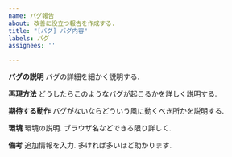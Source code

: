 ```yaml
---
name: バグ報告
about: 改善に役立つ報告を作成する.
title: "[バグ] バグ内容"
labels: バグ
assignees: ''

---
```


**バグの説明**
バグの詳細を細かく説明する.

**再現方法**
どうしたらこのようなバグが起こるかを詳しく説明する.

**期待する動作**
バグがないならどういう風に動くべき所かを説明する.

**環境**
環境の説明. ブラウザ名などできる限り詳しく.

**備考**
追加情報を入力. 多ければ多いほど助かります.
